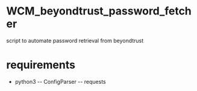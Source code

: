 # WCM_beyondtrust_password_fetcher
script to automate password retrieval from beyondtrust

# requirements
- python3
-- ConfigParser
-- requests
